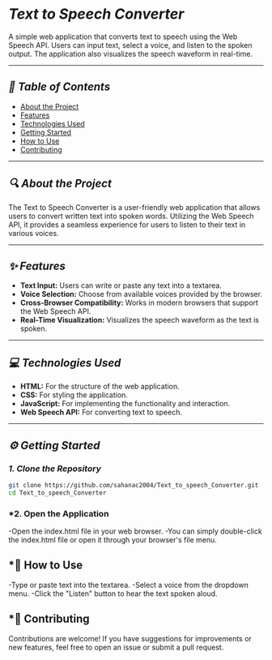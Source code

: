 # *Text to Speech Converter*

A simple web application that converts text to speech using the Web Speech API. Users can input text, select a voice, and listen to the spoken output. The application also visualizes the speech waveform in real-time.

---

## *📑 Table of Contents*

- [About the Project](#about-the-project)  
- [Features](#features)  
- [Technologies Used](#technologies-used)  
- [Getting Started](#getting-started)  
- [How to Use](#how-to-use)  
- [Contributing](#contributing)  

---

## *🔍 About the Project*

The Text to Speech Converter is a user-friendly web application that allows users to convert written text into spoken words. Utilizing the Web Speech API, it provides a seamless experience for users to listen to their text in various voices.

---

## *✨ Features*  

- **Text Input:** Users can write or paste any text into a textarea.  
- **Voice Selection:** Choose from available voices provided by the browser.  
- **Cross-Browser Compatibility:** Works in modern browsers that support the Web Speech API.  
- **Real-Time Visualization:** Visualizes the speech waveform as the text is spoken.  

---

## *💻 Technologies Used*  

- **HTML:** For the structure of the web application.  
- **CSS:** For styling the application.  
- **JavaScript:** For implementing the functionality and interaction.  
- **Web Speech API:** For converting text to speech.  

---

## *⚙ Getting Started*  

### *1. Clone the Repository*  
```bash
git clone https://github.com/sahanac2004/Text_to_speech_Converter.git
cd Text_to_speech_Converter
```

### *2. Open the Application

-Open the index.html file in your web browser.
-You can simply double-click the index.html file or open it through your browser's file menu.

## *📖 How to Use

-Type or paste text into the textarea.
-Select a voice from the dropdown menu.
-Click the "Listen" button to hear the text spoken aloud.

## *👥 Contributing
Contributions are welcome! If you have suggestions for improvements or new features, feel free to open an issue or submit a pull request.
